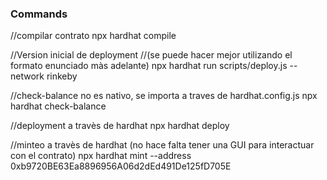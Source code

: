 ### Commands
//compilar contrato
npx hardhat compile

//Version inicial de deployment 
//(se puede hacer mejor utilizando el formato enunciado màs adelante)
npx hardhat run scripts/deploy.js --network rinkeby

//check-balance no es nativo, se importa a traves de hardhat.config.js
npx hardhat check-balance

//deployment a travès de hardhat 
npx hardhat deploy

//minteo a travès de hardhat (no hace falta tener una GUI para interactuar con el contrato)
npx hardhat mint --address 0xb9720BE63Ea8896956A06d2dEd491De125fD705E